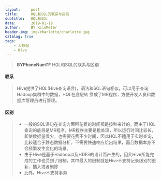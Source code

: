 ```yaml
---
layout:     post
title:      HQL和SQL的联系与区别
subtitle:   HQL和SQL
date:       2019-01-19
author:     BY KiloMeter
header-img: img/charlotte/charlotte.jpg
catalog: true
tags:
    - 大数据
    - Hive
---
```

>**BYPhoneNumTF** HQL和SQL的联系与区别

####   联系

>  Hive提供了HQL(Hive查询语言)，语法和SQL语句相似，可以用于查询Hadoop集群中的数据，HQL在底层转   换成了MR程序，方便开发人员和数据库管理员进行管理。

  #### 区别

> * 一般的SQL语句在查询方面所花费的时间都是按秒来计的，而由于HQL查询的底层是MR程序，MR程序主要是批处理，所以运行时间比较长，即使数据量很少，也需要花费不少时间，因此HQL不适用于实时查询，比较适合于静态数据分析，不需要快速响应给出结果，而且数据本身不会频繁发生变化的场景。
> * 由于Hive是基于Hadoop以及HDFS的设计而产生的，因此Hive所能完成的工作也受到了限制，其中最大的限制就是Hive不支持记录级别的更新、插入或者删除
> * 此外，Hive不支持事务
